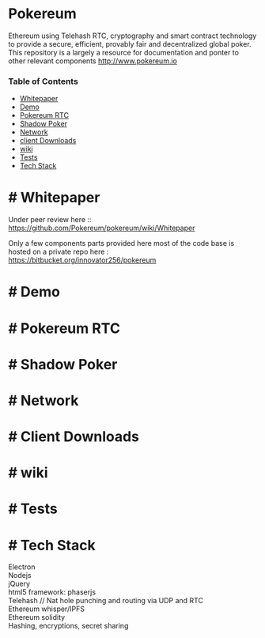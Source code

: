 Pokereum
========
Ethereum using Telehash RTC, cryptography and smart contract technology to provide a secure, efficient, provably fair and decentralized global poker. This repository is a largely a resource for documentation and ponter to other relevant components http://www.pokereum.io 


### Table of Contents

* [Whitepaper](#Whitepaper)
* [Demo](#Demo)
* [Pokereum RTC](#Pokereum-RTC)
* [Shadow Poker](Shadow-Poker)
* [Network](#Network)
* [client Downloads](#Downloads)
* [wiki](#wiki)
* [Tests](#Tests)
* [Tech Stack](#Tech-Stack)







#<a name="whitepaper"></a>
Whitepaper
==========
Under peer review here :: https://github.com/Pokereum/pokereum/wiki/Whitepaper



Only a few components parts provided here most of the code base is hosted on a private repo here : https://bitbucket.org/innovator256/pokereum


#<a name="Demo"></a>
Demo
=====




#<a name="Pokereum-RTC"></a>
Pokereum RTC
==========




#<a name="Shadow-Poker"></a>
Shadow Poker
==========





#<a name="Network"></a>
Network
==========




#<a name="Downloads"></a>
Client Downloads
==========




#<a name="wiki"></a>
wiki
==========



#<a name="Tests"></a>
Tests
======



#<a name="Tech-Stack"></a>
Tech Stack
==========

Electron <br/>
Nodejs<br/>
jQuery<br/>
html5 framework: phaserjs<br/>
Telehash // Nat hole punching and routing via UDP and RTC<br/>
Ethereum whisper/IPFS<br/>
Ethereum solidity<br/>
Hashing, encryptions, secret sharing
